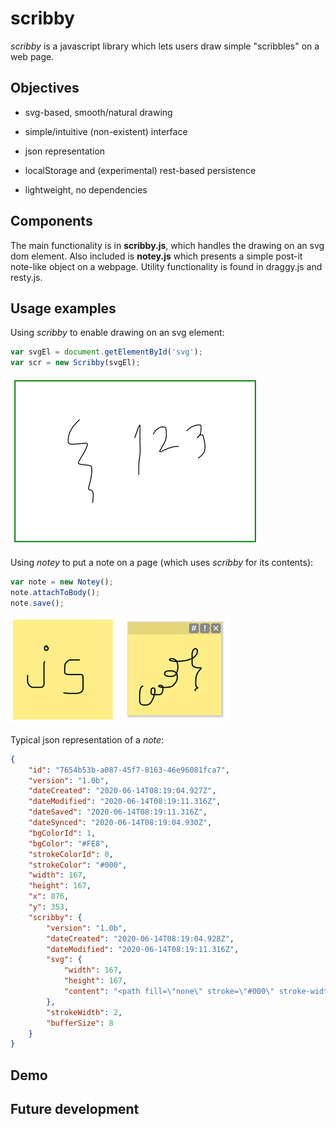 # scribby

_scribby_ is a javascript library which lets users draw simple "scribbles" on a web page.


## Objectives

* svg-based, smooth/natural drawing

* simple/intuitive (non-existent) interface

* json representation

* localStorage and (experimental) rest-based persistence

* lightweight, no dependencies


## Components

The main functionality is in **scribby.js**, which handles the drawing on an svg dom element.  Also included is **notey.js** which presents
a simple post-it note-like object on a webpage.  Utility functionality is found in draggy.js and resty.js.

## Usage examples

Using _scribby_ to enable drawing on an svg element:

```javascript
var svgEl = document.getElementById('svg');
var scr = new Scribby(svgEl);
```
![svg element](example/scribby-svg.png)

Using _notey_ to put a note on a page (which uses _scribby_ for its contents):

```javascript
var note = new Notey();
note.attachToBody();
note.save();
```
![note and active note (mouseover)](example/scribby-notey.png)


Typical json representation of a _note_:

```json
{
    "id": "7654b53b-a087-45f7-8163-46e96081fca7",
    "version": "1.0b",
    "dateCreated": "2020-06-14T08:19:04.927Z",
    "dateModified": "2020-06-14T08:19:11.316Z",
    "dateSaved": "2020-06-14T08:19:11.316Z",
    "dateSynced": "2020-06-14T08:19:04.930Z",
    "bgColorId": 1,
    "bgColor": "#FE8",
    "strokeColorId": 0,
    "strokeColor": "#000",
    "width": 167,
    "height": 167,
    "x": 876,
    "y": 353,
    "scribby": {
        "version": "1.0b",
        "dateCreated": "2020-06-14T08:19:04.928Z",
        "dateModified": "2020-06-14T08:19:11.316Z",
        "svg": {
            "width": 167,
            "height": 167,
            "content": "<path fill=\"none\" stroke=\"#000\" stroke-width=\"2\" stroke-linecap=\"round\" d=\"M57 69 L56.66 69 L56.2 69 [...] 135.75 L98.87 136.87 L98.37 137.87 L97.87 138.87 L97.37 139.75 L96.87 140.62 L96.5 141.5 L96.16 142.5 L96 143.5 L96 144.5\"></path>"
        },
        "strokeWidth": 2,
        "bufferSize": 8
    }
}
```

## Demo

## Future development
